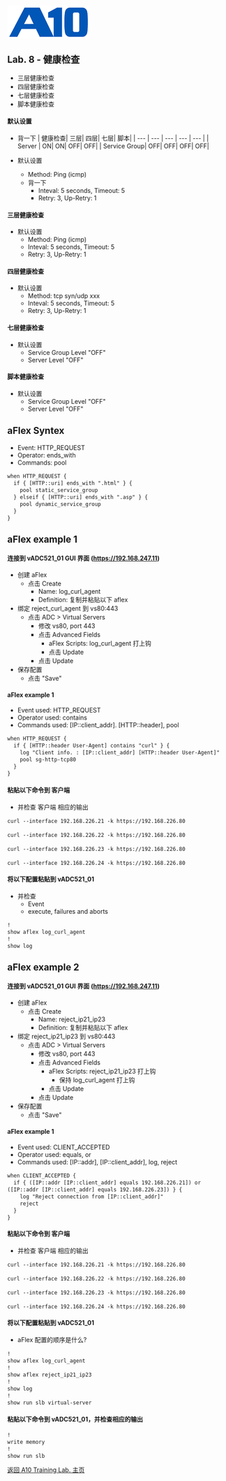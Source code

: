 ![](/Images/A10-NewLogos-Blue-NoReg-RGB-50.png)

## Lab. 8 - 健康检查
 - 三层健康检查
 - 四层健康检查
 - 七层健康检查
 - 脚本健康检查

#### 默认设置
  + 背一下
| 健康检查| 三层| 四层| 七层| 脚本|
| --- | --- | --- | --- | --- |
| Server | ON| ON| OFF| OFF|
| Service Group| OFF| OFF| OFF| OFF|

  + 默认设置
    + Method: Ping (icmp)
    + 背一下
      + Inteval: 5 seconds, Timeout: 5
      + Retry: 3, Up-Retry: 1

#### 三层健康检查
+ 默认设置
    + Method: Ping (icmp)
    + Inteval: 5 seconds, Timeout: 5
    + Retry: 3, Up-Retry: 1

#### 四层健康检查
+ 默认设置
    + Method: tcp syn/udp xxx
    + Inteval: 5 seconds, Timeout: 5
    + Retry: 3, Up-Retry: 1

#### 七层健康检查
+ 默认设置
  + Service Group Level "OFF"
  + Server Level "OFF"

#### 脚本健康检查
+ 默认设置
  + Service Group Level "OFF"
  + Server Level "OFF"










## aFlex Syntex
  + Event: HTTP_REQUEST
  + Operator: ends_with
  + Commands: pool
```
when HTTP_REQUEST {
  if { [HTTP::uri] ends_with ".html" } {
    pool static_service_group
  } elseif { [HTTP::uri] ends_with ".asp" } {
    pool dynamic_service_group
  }
}

```

## aFlex example 1
#### 连接到 vADC521_01 GUI 界面 (https://192.168.247.11)
  + 创建 aFlex
    + 点击 Create
      + Name: log_curl_agent
      + Definition: 复制并粘贴以下 aflex
  + 绑定 reject_curl_agent 到 vs80:443
    + 点击 ADC > Virtual Servers
      + 修改 vs80, port 443
      + 点击 Advanced Fields
        + aFlex Scripts: log_curl_agent 打上钩
        + 点击 Update
      + 点击 Update
  + 保存配置
    + 点击 "Save"  

#### aFlex example 1
  + Event used: HTTP_REQUEST
  + Operator used: contains
  + Commands used: [IP::client_addr]. [HTTP::header], pool
```
when HTTP_REQUEST {
  if { [HTTP::header User-Agent] contains "curl" } {
    log "Client info. : [IP::client_addr] [HTTP::header User-Agent]"
    pool sg-http-tcp80
  }
}

```

#### 粘贴以下命令到 客户端
  + 并检查 客户端 相应的输出
```
curl --interface 192.168.226.21 -k https://192.168.226.80

curl --interface 192.168.226.22 -k https://192.168.226.80

curl --interface 192.168.226.23 -k https://192.168.226.80

curl --interface 192.168.226.24 -k https://192.168.226.80

```

#### 将以下配置粘贴到 vADC521_01
  + 并检查 
    + Event
    + execute, failures and aborts
```
!
show aflex log_curl_agent
!
show log

```


## aFlex example 2
#### 连接到 vADC521_01 GUI 界面 (https://192.168.247.11)
  + 创建 aFlex
    + 点击 Create
      + Name: reject_ip21_ip23
      + Definition: 复制并粘贴以下 aflex
  + 绑定 reject_ip21_ip23 到 vs80:443
    + 点击 ADC > Virtual Servers
      + 修改 vs80, port 443
      + 点击 Advanced Fields
        + aFlex Scripts: reject_ip21_ip23 打上钩
          + 保持 log_curl_agent 打上钩
        + 点击 Update
      + 点击 Update
  + 保存配置
    + 点击 "Save"  

#### aFlex example 1
  + Event used: CLIENT_ACCEPTED
  + Operator used: equals, or
  + Commands used: [IP::addr], [IP::client_addr], log, reject
```
when CLIENT_ACCEPTED {
  if { ([IP::addr [IP::client_addr] equals 192.168.226.21]) or ([IP::addr [IP::client_addr] equals 192.168.226.23]) } {
    log "Reject connection from [IP::client_addr]"
    reject
  }
}

```

#### 粘贴以下命令到 客户端
  + 并检查 客户端 相应的输出
```
curl --interface 192.168.226.21 -k https://192.168.226.80

curl --interface 192.168.226.22 -k https://192.168.226.80

curl --interface 192.168.226.23 -k https://192.168.226.80

curl --interface 192.168.226.24 -k https://192.168.226.80

```

#### 将以下配置粘贴到 vADC521_01
  + aFlex 配置的顺序是什么?
```
!
show aflex log_curl_agent
!
show aflex reject_ip21_ip23
!
show log
!
show run slb virtual-server

```


#### 粘贴以下命令到 vADC521_01，并检查相应的输出
```
!
write memory
!
show run slb

```

[返回 A10 Training Lab. 主页](https://github.com/borissiu/A10_Training_Lab)